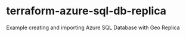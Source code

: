 # terraform-azure-sql-db-replica
Example creating and importing Azure SQL Database with Geo Replica
